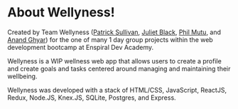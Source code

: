 # About Wellyness!

Created by Team Wellyness ([Patrick Sullivan](https://github.com/patrick-j-sulley), [Juliet Black](https://github.com/JULIET-01), [Phil Mutu](https://github.com/phill-mutu), and [Anand Ghyar](https://github.com/anandghyar)) for the one of many 1 day group projects within the web development bootcamp at Enspiral Dev Academy.

Wellyness is a WIP wellness web app that allows users to create a profile and create goals and tasks centered around managing and maintaining their wellbeing.

Wellyness was developed with a stack of HTML/CSS, JavaScript, ReactJS, Redux, Node.JS, Knex.JS, SQLite, Postgres, and Express.

